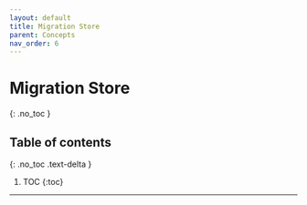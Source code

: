 ```yaml
---
layout: default
title: Migration Store
parent: Concepts
nav_order: 6
---
```


# Migration Store
{: .no_toc }

## Table of contents
{: .no_toc .text-delta }

1. TOC
{:toc}
----


